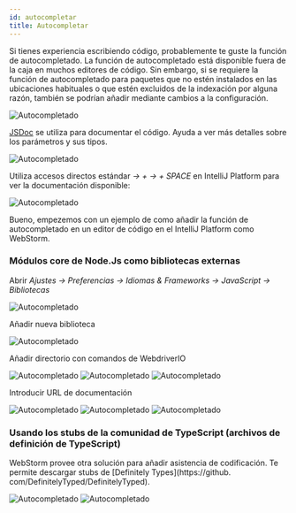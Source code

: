 ```yaml
---
id: autocompletar
title: Autocompletar
---
```


Si tienes experiencia escribiendo código, probablemente te guste la función de autocompletado. La función de autocompletado está disponible fuera de la caja en muchos editores de código. Sin embargo, si se requiere la función de autocompletado para paquetes que no estén instalados en las ubicaciones habituales o que estén excluidos de la indexación por alguna razón, también se podrían añadir mediante cambios a la configuración.

![Autocompletado](/img/autocompletion/0.png)

[JSDoc](http://usejsdoc.org/) se utiliza para documentar el código. Ayuda a ver más detalles sobre los parámetros y sus tipos.

![Autocompletado](/img/autocompletion/1.png)

Utiliza accesos directos estándar *→ + → + SPACE* en IntelliJ Platform para ver la documentación disponible:

![Autocompletado](/img/autocompletion/2.png)

Bueno, empezemos con un ejemplo de como añadir la función de autocompletado en un editor de código en el IntelliJ Platform como WebStorm.

### Módulos core de Node.Js como bibliotecas externas

Abrir *Ajustes -> Preferencias -> Idiomas & Frameworks -> JavaScript -> Bibliotecas*

![Autocompletado](/img/autocompletion/3.png)

Añadir nueva biblioteca

![Autocompletado](/img/autocompletion/4.png)

Añadir directorio con comandos de WebdriverIO

![Autocompletado](/img/autocompletion/5.png) ![Autocompletado](/img/autocompletion/6.png) ![Autocompletado](/img/autocompletion/7.png)

Introducir URL de documentación

![Autocompletado](/img/autocompletion/8.png) ![Autocompletado](/img/autocompletion/9.png) ![Autocompletado](/img/autocompletion/10.png)

### Usando los stubs de la comunidad de TypeScript (archivos de definición de TypeScript)

WebStorm provee otra solución para añadir asistencia de codificación. Te permite descargar stubs de [Definitely Types](https://github. com/DefinitelyTyped/DefinitelyTyped).

![Autocompletado](/img/autocompletion/11.png) ![Autocompletado](/img/autocompletion/12.png)